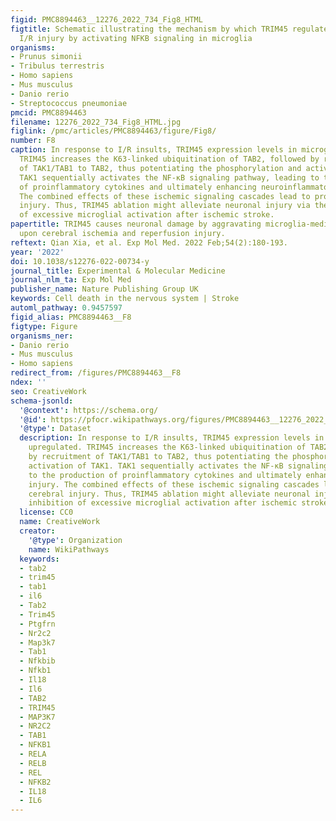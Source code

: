 ```yaml
---
figid: PMC8894463__12276_2022_734_Fig8_HTML
figtitle: Schematic illustrating the mechanism by which TRIM45 regulates cerebral
  I/R injury by activating NFKB signaling in microglia
organisms:
- Prunus simonii
- Tribulus terrestris
- Homo sapiens
- Mus musculus
- Danio rerio
- Streptococcus pneumoniae
pmcid: PMC8894463
filename: 12276_2022_734_Fig8_HTML.jpg
figlink: /pmc/articles/PMC8894463/figure/Fig8/
number: F8
caption: In response to I/R insults, TRIM45 expression levels in microglia are upregulated.
  TRIM45 increases the K63-linked ubiquitination of TAB2, followed by recruitment
  of TAK1/TAB1 to TAB2, thus potentiating the phosphorylation and activation of TAK1.
  TAK1 sequentially activates the NF-κB signaling pathway, leading to the production
  of proinflammatory cytokines and ultimately enhancing neuroinflammatory injury.
  The combined effects of these ischemic signaling cascades lead to profound cerebral
  injury. Thus, TRIM45 ablation might alleviate neuronal injury via the inhibition
  of excessive microglial activation after ischemic stroke.
papertitle: TRIM45 causes neuronal damage by aggravating microglia-mediated neuroinflammation
  upon cerebral ischemia and reperfusion injury.
reftext: Qian Xia, et al. Exp Mol Med. 2022 Feb;54(2):180-193.
year: '2022'
doi: 10.1038/s12276-022-00734-y
journal_title: Experimental & Molecular Medicine
journal_nlm_ta: Exp Mol Med
publisher_name: Nature Publishing Group UK
keywords: Cell death in the nervous system | Stroke
automl_pathway: 0.9457597
figid_alias: PMC8894463__F8
figtype: Figure
organisms_ner:
- Danio rerio
- Mus musculus
- Homo sapiens
redirect_from: /figures/PMC8894463__F8
ndex: ''
seo: CreativeWork
schema-jsonld:
  '@context': https://schema.org/
  '@id': https://pfocr.wikipathways.org/figures/PMC8894463__12276_2022_734_Fig8_HTML.html
  '@type': Dataset
  description: In response to I/R insults, TRIM45 expression levels in microglia are
    upregulated. TRIM45 increases the K63-linked ubiquitination of TAB2, followed
    by recruitment of TAK1/TAB1 to TAB2, thus potentiating the phosphorylation and
    activation of TAK1. TAK1 sequentially activates the NF-κB signaling pathway, leading
    to the production of proinflammatory cytokines and ultimately enhancing neuroinflammatory
    injury. The combined effects of these ischemic signaling cascades lead to profound
    cerebral injury. Thus, TRIM45 ablation might alleviate neuronal injury via the
    inhibition of excessive microglial activation after ischemic stroke.
  license: CC0
  name: CreativeWork
  creator:
    '@type': Organization
    name: WikiPathways
  keywords:
  - tab2
  - trim45
  - tab1
  - il6
  - Tab2
  - Trim45
  - Ptgfrn
  - Nr2c2
  - Map3k7
  - Tab1
  - Nfkbib
  - Nfkb1
  - Il18
  - Il6
  - TAB2
  - TRIM45
  - MAP3K7
  - NR2C2
  - TAB1
  - NFKB1
  - RELA
  - RELB
  - REL
  - NFKB2
  - IL18
  - IL6
---
```


